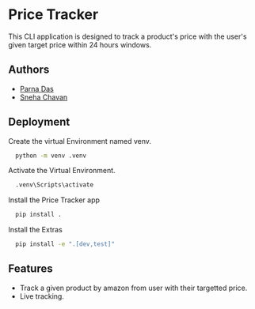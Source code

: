 
# Price Tracker
This CLI application is designed to track a product's price with the user's given target price within 24 hours windows.


## Authors

- [Parna Das](https://github.com/Parna-Das)
- [Sneha Chavan](https://github.com/Sneha-Chavan-95)




## Deployment

Create the virtual Environment named venv.

```bash
  python -m venv .venv
```

Activate the Virtual Environment.

```bash
  .venv\Scripts\activate
```

Install the Price Tracker app

```bash
  pip install .
```

Install the Extras

```bash
  pip install -e ".[dev,test]"
```


## Features

- Track a given product by amazon from user with their targetted price.
- Live tracking.








